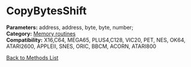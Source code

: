# CopyBytesShift

**Parameters:** address, address, byte, byte, number;  
**Category:** [Memory routines](../categories/memory_routines.md)  
**Compatibility:** X16,C64, MEGA65, PLUS4,C128, VIC20, PET,  NES, OK64, ATARI2600, APPLEII, SNES, ORIC, BBCM, ACORN, ATARI800  


[Back to Methods List](../../SUMMARY.md)
